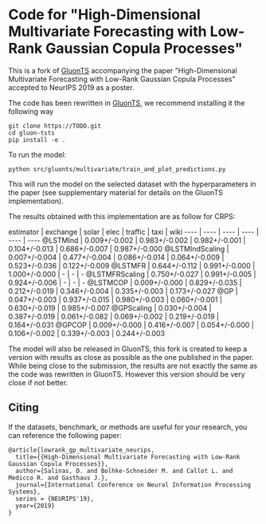 # Code for "High-Dimensional Multivariate Forecasting with Low-Rank Gaussian Copula Processes"

This is a fork of [GluonTS](https://github.com/awslabs/gluon-ts/tree/master) accompanying the paper 
"High-Dimensional Multivariate Forecasting with Low-Rank Gaussian Copula Processes" accepted to NeurIPS 2019 
as a poster.

The code has been rewritten in [GluonTS](https://github.com/awslabs/gluon-ts/tree/master), 
we recommend installing it the following way 

```
git clone https://TODO.git
cd gluon-tsts
pip install -e .
```

To run the model:

```
python src/gluonts/multivariate/train_and_plot_predictions.py
```
This will run the model on the selected dataset with the hyperparameters in the paper (see supplementary material for details 
on the GluonTS implementation). 

The results obtained with this implementation are as follow for CRPS:

estimator | exchange | solar | elec | traffic | taxi | wiki
---- | ---- | ---- | ---- | ---- | ----
@LSTMInd        |  0.009+/-0.002 |  0.983+/-0.002 |  0.982+/-0.001 |  0.104+/-0.013 |  0.686+/-0.007 |  0.987+/-0.000 
@LSTMIndScaling |  0.007+/-0.004 |  0.477+/-0.004 |  0.086+/-0.014 |  0.064+/-0.009 |  0.523+/-0.036 |  0.122+/-0.009 
@LSTMFR         |  0.644+/-0.112 |  0.991+/-0.000 |  1.000+/-0.000 |              - |              - |              - 
@LSTMFRScaling  |  0.750+/-0.027 |  0.991+/-0.005 |  0.924+/-0.006 |              - |              - |              - 
@LSTMCOP        |  0.009+/-0.000 |  0.829+/-0.035 |  0.212+/-0.019 |  0.346+/-0.004 |  0.335+/-0.003 |  0.173+/-0.027 
@GP             |  0.047+/-0.003 |  0.937+/-0.015 |  0.980+/-0.003 |  0.060+/-0.001 |  0.630+/-0.019 |  0.985+/-0.007 
@GPScaling      | 0.030+/-0.004  |  0.387+/-0.019 |  0.061+/-0.082 |  0.069+/-0.002 |  0.219+/-0.019 | 0.164+/-0.031
@GPCOP          | 0.009+/-0.000  |  0.416+/-0.007 |  0.054+/-0.000 |  0.106+/-0.002 |  0.339+/-0.003 | 0.244+/-0.003

The model will also be released in GluonTS, this fork is created to keep a version with results as close as possible as 
the one published in the paper. While being close to the submission, the results are not exactly the same as the code 
was rewritten in GluonTS. However this version should be very close if not better.

## Citing

If the datasets, benchmark, or methods are useful for your research, you can reference the following paper:

```
@article{lowrank_gp_multivariate_neurips,
  title={{High-Dimensional Multivariate Forecasting with Low-Rank Gaussian Copula Processes}},
  author={Salinas, D. and Bolhke-Schneider M. and Callot L. and Medicco R. and Gasthaus J.},
  journal={International Conference on Neural Information Processing Systems},
  series = {NEURIPS'19},
  year={2019}
}
```
